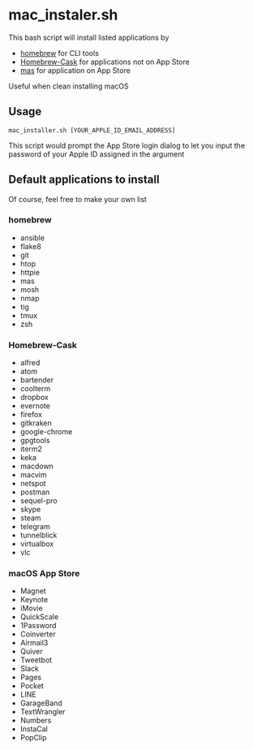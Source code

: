 # mac_instaler.sh
This bash script will install listed applications by 

* [homebrew](https://brew.sh/index_zh-tw.html) for CLI tools 
* [Homebrew-Cask](https://caskroom.github.io/) for applications not on App Store
* [mas](https://github.com/mas-cli/mas) for application on App Store

Useful when clean installing macOS

## Usage
```mac_installer.sh [YOUR_APPLE_ID_EMAIL_ADDRESS]```

This script would prompt the App Store login dialog to let you input the  password of your Apple ID assigned in the argument

## Default applications to install
Of course, feel free to make your own list

### homebrew
* ansible
* flake8
* git
* htop
* httpie
* mas
* mosh
* nmap
* tig
* tmux
* zsh

### Homebrew-Cask
* alfred
* atom
* bartender
* coolterm
* dropbox
* evernote
* firefox
* gitkraken
* google-chrome
* gpgtools
* iterm2
* keka
* macdown
* macvim
* netspot
* postman
* sequel-pro
* skype
* steam
* telegram
* tunnelblick
* virtualbox
* vlc

### macOS App Store
* Magnet
* Keynote
* iMovie
* QuickScale
* 1Password
* Coinverter
* Airmail3
* Quiver
* Tweetbot
* Slack
* Pages
* Pocket
* LINE
* GarageBand
* TextWrangler
* Numbers
* InstaCal
* PopClip
